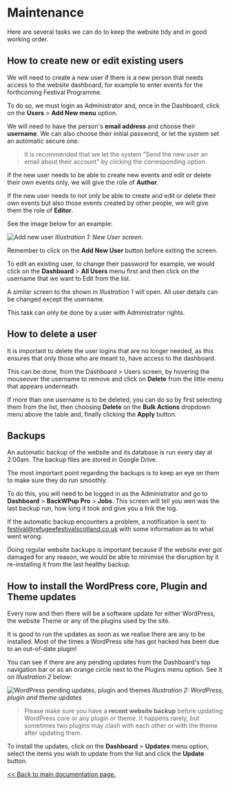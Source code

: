 # Maintenance

Here are several tasks we can do to keep the website tidy and in good working order.

## How to create new or edit existing users

We will need to create a new user if there is a new person that needs access to the website dashboard, for example to enter events for the forthcoming  Festival Programme.

To do so, we must login as Administrator and, once in the Dashboard, click on the **Users** > **Add New menu** option.

We will need to have the person's **email address** and choose their **username**. We can also choose their initial password, or let the system set an automatic secure one.

> It is recommended that we let the system "Send the new user an email about their account" by clicking the corresponding option.

If the new user needs to be able to create new events and edit or delete their own events only, we will give the role of **Author**.

If the new user needs to not only be able to create and edit or delete their own events but also those events created by other people, we will give them the role of **Editor**.

See the image below for an example:

![Add new user](assets/add-new-user.jpg)
*Illustration 1: New User screen.*

Remember to click on the **Add New User** button before exiting the screen.

To edit an existing user, to change their password for example, we would click on the **Dashboard** > **All Users** menu first and then click on the username that we want to Edit from the list.

A similar screen to the shown in *Illustration 1* will open. All user details can be changed except the username.

This task can only be done by a user with Administrator rights.

## How to delete a user

It is important to delete the user logins that are no longer needed, as this ensures that only those who are meant to, have access to the dashboard.

This can be done, from the Dashboard > Users screen, by hovering the mouseover the username to remove and click on **Delete** from the little menu that appears underneath.

If more than one username is to be deleted, you can do so by first selecting them from the list, then choosing **Delete** on the **Bulk Actions** dropdown menu above the table and, finally clicking the **Apply** button.

## Backups

An automatic backup of the website and its database is run every day at 2:00am. The backup files are stored in Google Drive.

The most important point regarding the backups is to keep an eye on them to make sure they do run smoothly.

To do this, you will need to be logged in as the Administrator and go to **Dashboard** > **BackWPup Pro** > **Jobs**. This screen will tell you wen was the last backup run, how long it took and give you a link the log.

If the automatic backup encounters a problem, a notification is sent to festival@refugeefestivalscotland.co.uk with some information as to what went wrong.

Doing regular website backups is important because if the website ever got damaged for any reason, we would be able to minimise the disruption by it re-installing it from the last healthy backup.

## How to install the WordPress core, Plugin and Theme updates

Every now and then there will be a software update for either WordPress, the website Theme or any of the plugins used by the site.

It is good to run the updates as soon as we realise there are any to be installed. Most of the times a WordPress site has got hacked has been due to an out-of-date plugin!

You can see if there are any pending updates from the Dashboard's top navigation bar or as an orange circle next to the Plugins menu option. See it on *Illustration 2* below:

![WordPress pending updates, plugin and themes](assets/software-updates.jpg)
*Illustration 2: WordPress, plugin and theme updates*

> Please make sure you have a **recent website backup**  before updating WordPress core or any plugin or theme. It happens rarely, but sometimes two plugins may clash with each other or with the theme after updating them.

To install the updates, click on the **Dashboard** > **Updates** menu option, select the items you wish to update from the list and click the **Update** button.

[<< Back to main documentation page.](README.MD)
